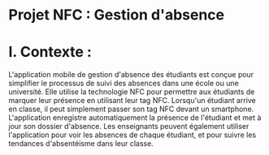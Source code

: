 #                                                         Projet NFC : Gestion d'absence 
# I. Contexte :
L'application mobile de gestion d'absence des étudiants  est conçue pour simplifier le processus de suivi des absences dans une école ou une université. Elle utilise la technologie NFC pour permettre aux étudiants de marquer leur présence en utilisant leur tag NFC. Lorsqu'un étudiant arrive en classe, il peut simplement passer son tag NFC devant un smartphone. L'application enregistre automatiquement la présence de l'étudiant et met à jour son dossier d'absence. Les enseignants peuvent également utiliser l'application pour voir les absences de chaque étudiant, et pour suivre les tendances d'absentéisme dans leur classe.
